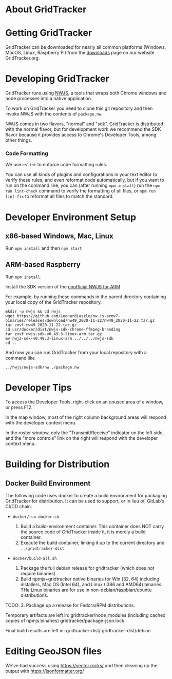 # About GridTracker

# Getting GridTracker
GridTracker can be downloaded for nearly all common platforms (Windows, MacOS, Linux, Raspberry Pi) from the [downloads](https://gridtracker.org/downloads/) page on our website GridTracker.org.

# Developing GridTracker

GridTracker runs using [NWJS](https://nwjs.io/), a tools that wraps both Chrome windows and node processes into
a native application.

To work on GridTracker you need to clone this git repository and then invoke NWJS with the contents of `package.nw`.

NWJS comes in two flavors, "normal" and "sdk". GridTracker is distributed with the normal flavor,
but for development work we recommend the SDK flavor because it provides access to Chrome's Developer Tools,
among other things.

### Code Formatting

We use `eslint` to enforce code formatting rules.

You can use all kinds of plugins and configurations in your text editor to verify these rules, and even reformat code
automatically, but if you want to run on the command line, you can (after running `npm install`) run the
`npm run lint-check` command to verify the formatting of all files, or `npm run lint-fix` to reformat all files to match the standard.

# Developer Environment Setup

## x86-based Windows, Mac, Linux

Run `npm install` and then `npm start`

## ARM-based Raspberry

Run `npm install`.

Install the SDK version of the [unofficial NWJS for ARM](https://github.com/LeonardLaszlo/nw.js-armv7-binaries/releases)

For example, by running these commands in the parent directory containing your local copy of the GridTracker repository.
```
mkdir -p nwjs && cd nwjs
wget https://github.com/LeonardLaszlo/nw.js-armv7-binaries/releases/download/nw49_2020-11-22/nw49_2020-11-22.tar.gz
tar zxvf nw49_2020-11-22.tar.gz
cd usr/docker/dist/nwjs-sdk-chrome-ffmpeg-branding
tar zxvf nwjs-sdk-v0.49.3-linux-arm.tar.gz
mv nwjs-sdk-v0.49.3-linux-arm ../../../nwjs-sdk
cd ..
```

And now you can run GridTracker from your local repository with a command like
```
../nwjs/nwjs-sdk/nw ./package.nw
```

# Developer Tips

To access the Developer Tools, right-click on an unused area of a window, or press F12.

In the map window, most of the right column background areas will respond with the developer context menu.

In the roster window, only the "Transmit/Receive" indicator on the left side, and the "more controls" link on the right
will respond with the developer context menu.

# Building for Distribution

## Docker Build Environment

The following code uses docker to create a build environment for packaging
GridTracker for distribution. It can be used to support, or in lieu of,
GitLab's CI/CD chain.

- `docker/run-docker.sh`
  1. Build a build-environment container. This container does NOT carry the source code
     of GridTracker inside it, it is merely a build container.
  2. Execute the build container, linking it up to the current directory and `../gridtracker-dist`

- `docker/build-all.sh`
  1. Package the full debian release for gridtracker (which does not require binaries).
  2. Build npmjs+gridtracker native binaries for Win (32, 64) including installers,
     Mac OS (Intel 64), and Linux (I386 and AMD64) binaries.
     THe Linux binaries are for use in non-debian/raspbian/ubuntu distributions.

TODO:
  3. Package up a release for Fedora/RPM distributions.

Temporary artifacts are left in:
        gridtracker/node_modules (including cached copies of npmjs binaries)
        gridtracker/package-json.lock

Final build results are left in:
        gridtracker-dist/
        gridtracker-dist/debian

# Editing GeoJSON files

We've had success using https://vector.rocks/ and then cleaning up the output with https://jsonformatter.org/
